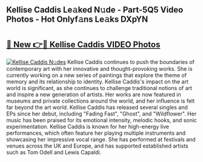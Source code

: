 ## Kellise Caddis Le𝚊ked N𝚞de - Part-5Q5 Video Photos - Hot Onlyf𝚊ns Le𝚊ks DXpYN

# <h2><a href="http://ab48729.deff.icu/?id=Kellise+Caddis">🔗 New 👉🔴 Kellise Caddis VIDEO Photos</a></h2>

[![Kellise Caddis N𝚞des](https://i.imgur.com/rIISA9y.gif)](http://ab48729.deff.icu/?id=Kellise+Caddis)
Kellise Caddis continues to push the boundaries of contemporary art with her innovative and thought-provoking works. She is currently working on a new series of paintings that explore the theme of memory and its relationship to identity. Kellise Caddis's impact on the art world is significant, as she continues to challenge traditional notions of art and inspire a new generation of artists. Her works are now featured in museums and private collections around the world, and her influence is felt far beyond the art world. Kellise Caddis has released several singles and EPs since her debut, including "Fading Fast", "Ghost", and "Wildflower". Her music has been praised for its emotional intensity, melodic hooks, and sonic experimentation. Kellise Caddis is known for her high-energy live performances, which often feature her playing multiple instruments and showcasing her impressive vocal range. She has performed at festivals and venues across the UK and Europe, and has supported established artists such as Tom Odell and Lewis Capaldi.
